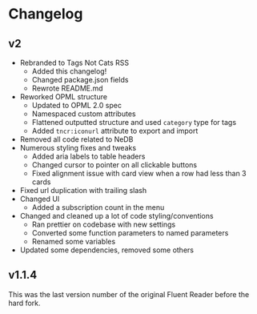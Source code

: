 # Changelog

## v2
- Rebranded to Tags Not Cats RSS
  - Added this changelog!
  - Changed package.json fields
  - Rewrote README.md
- Reworked OPML structure
  - Updated to OPML 2.0 spec
  - Namespaced custom attributes
  - Flattened outputted structure and used `category` type for tags
  - Added `tncr:iconurl` attribute to export and import
- Removed all code related to NeDB
- Numerous styling fixes and tweaks
  - Added aria labels to table headers
  - Changed cursor to pointer on all clickable buttons
  - Fixed alignment issue with card view when a row had less than 3 cards
- Fixed url duplication with trailing slash
- Changed UI
  - Added a subscription count in the menu
- Changed and cleaned up a lot of code styling/conventions
  - Ran prettier on codebase with new settings
  - Converted some function parameters to named parameters
  - Renamed some variables
- Updated some dependencies, removed some others

## v1.1.4
This was the last version number of the original Fluent Reader before the hard fork.

